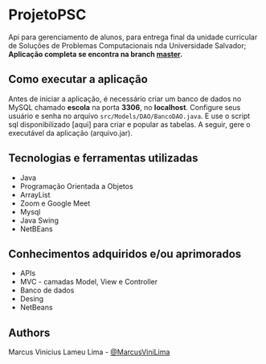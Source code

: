 # ProjetoPSC
  Api para gerenciamento de alunos, para entrega final da unidade curricular de Soluções de Problemas Computacionais nda Universidade Salvador;<br>
  **Aplicação completa se encontra na branch [master](https://github.com/MarcusViniLima/GerenciadorDeCAdastroDeAlunos/tree/master).**
  
  ## Como executar a aplicação
  Antes de iniciar a aplicação, é necessário criar um banco de dados no MySQL chamado **escola** na porta **3306**, no **localhost**. Configure seus usuário e senha no arquivo `src/Models/DAO/BancoDAO.java`. E use o script sql disponibilizado [aqui] para criar e popular as tabelas. A seguir, gere o executável da aplicação (arquivo.jar).
   
   ## Tecnologias e ferramentas utilizadas
- Java
- Programação Orientada a Objetos
- ArrayList
- Zoom e Google Meet
- Mysql
- Java Swing
- NetBEans

## Conhecimentos adquiridos e/ou aprimorados
- APIs
- MVC - camadas Model, View e Controller
- Banco de dados
- Desing
- NetBeans

## Authors
Marcus Vinicius Lameu Lima - [@MarcusViniLima](https://github.com/MarcusViniLima)
